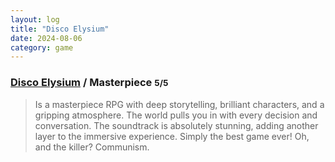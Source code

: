 ```yaml
---
layout: log
title: "Disco Elysium"
date: 2024-08-06
category: game
---
```


### [Disco Elysium](https://opencritic.com/game/8419/disco-elysium) / Masterpiece <small class="superscript">5/5</small>

> Is a masterpiece RPG with deep storytelling, brilliant characters, and a gripping atmosphere. The world pulls you in with every decision and conversation. The soundtrack is absolutely stunning, adding another layer to the immersive experience. Simply the best game ever! Oh, and the killer? Communism. 

<div class="spacer"></div>


